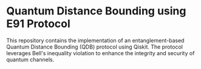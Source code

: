 # Quantum Distance Bounding using E91 Protocol

This repository contains the implementation of an entanglement-based Quantum Distance Bounding (QDB) protocol using Qiskit. The protocol leverages Bell's inequality violation to enhance the integrity and security of quantum channels.